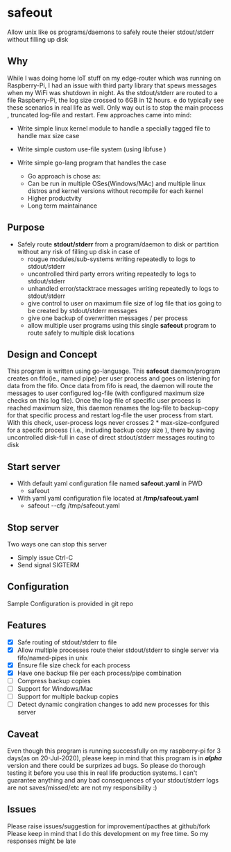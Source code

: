 # safeout
Allow unix like os programs/daemons to safely route theier stdout/stderr without filling up disk

## Why
While I was doing home IoT stuff on my edge-router which was running on Raspberry-Pi, I had an issue with third party library that spews messages when my WiFi was shutdown in night. As the stdout/stderr are routed to a file Raspberry-Pi, the log size crossed to 6GB in 12 hours. e do typically see these scenarios in real life as well. Only way out is to stop the main process , truncated log-file and restart. Few approaches  came  into mind:
 * Write simple linux kernel module to handle a specially tagged file to handle max size case
 * Write simple custom use-file system (using libfuse )
 
 * Write simple go-lang program that handles the case
   * Go approach is chose as:
    * Can be run in multiple OSes(Windows/MAc) and multiple linux distros and kernel versions without recompile for each kernel
    * Higher productvity
    * Long term maintainance
    
## Purpose
 - Safely route **stdout/stderr** from a program/daemon to disk or partition without any risk of filling up disk in case of 
   - rougue modules/sub-systems writing repeatedly to logs to stdout/stderr
   - uncontrolled third party errors writing repeatedly to logs to stdout/stderr
   - unhandled error/stacktrace messages writing repeatedly to logs to stdout/stderr
   - give control to user on maximum file size of log file that ios going to be created by stdout/stderr messages
   - give one backup of overwritten messages / per process
   - allow multiple user programs using this single **safeout** program to route safely to multiple disk locations
   
## Design and Concept
This program is written using go-language. This **safeout** daemon/program creates on fifo(ie., named pipe) per user process and goes on listening for data from the fifo. Once data from fifo is read, the daemon will route the messages to  user configured log-file (with configured maximum size checks on this log file). Once the log-file of specific user process is reached maximum size, this daemon renames the log-file to  backup-copy for that specific process and restart log-file the user process from start. With this check, user-process logs never crosses 2 * max-size-confgured for a specifc process ( i.e., including backup copy size ), there by saving uncontrolled disk-full in case of direct stdout/stderr messages routing to disk

## Start server
- With default yaml configuration file named **safeout.yaml** in  PWD
  * safeout
- With yaml  yaml configuration file located at  **/tmp/safeout.yaml** 
  * safeout --cfg /tmp/safeout.yaml
  
## Stop server
Two ways one can stop this server
 - Simply issue Ctrl-C
 - Send signal SIGTERM

## Configuration
Sample Configuration is provided in git repo

## Features
 - [x] Safe routing of stdout/stderr to file
 - [x] Allow multiple processes route theier stdout/stderr to single server via fifo/named-pipes in unix
 - [x] Ensure file size check for each process
 - [x] Have one backup file per each process/pipe combination
 - [ ] Compress backup copies
 - [ ] Support for Windows/Mac
 - [ ] Support for multiple backup copies
 - [ ] Detect dynamic congiration changes to add new processes for this server
 
## Caveat
Even  though this program is running successfully on my  raspberry-pi for 3 days(as on 20-Jul-2020), please keep in mind that this program is in ***alpha*** version  and there could be surprizes ad bugs. So please do thorough testing it before you use this in real life production systems. I can't guarantee anything and any bad consequences of your stdout/stderr  logs are not saves/missed/etc are not my responsibility :)
## Issues
Please raise issues/suggestion for improvement/pacthes at github/fork
Please keep in mind that I do this development on my free time. So my responses might be late
 
